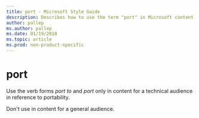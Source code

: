 ```yaml
---
title: port - Microsoft Style Guide
description: Describes how to use the term "port" in Microsoft content.
author: pallep
ms.author: pallep
ms.date: 01/19/2018
ms.topic: article
ms.prod: non-product-specific
---
```


# port

Use the verb forms *port to* and *port* only in content for a technical audience in reference to portability. 

Don't use in content for a general audience.
